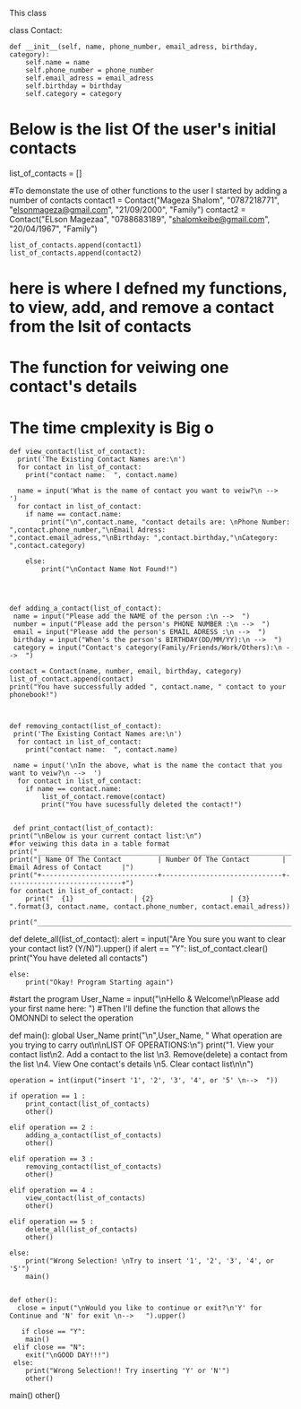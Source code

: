 


This class

class Contact:
   
    def __init__(self, name, phone_number, email_adress, birthday, category):
        self.name = name
        self.phone_number = phone_number
        self.email_adress = email_adress
        self.birthday = birthday
        self.category = category


# Below is the list Of the user's initial contacts
list_of_contacts = []

#To demonstate the use of other functions to the user I started by adding a number of contacts
contact1 = Contact("Mageza Shalom", "0787218771", "elsonmageza@gmail.com", "21/09/2000", "Family")
contact2 = Contact("ELson Magezaa", "0788683189", "shalomkeibe@gmail.com", "20/04/1967", "Family")

    list_of_contacts.append(contact1)
    list_of_contacts.append(contact2)


# here is where I defned my functions, to view, add, and remove a contact from the lsit of contacts
# The function for veiwing one contact's details
# The time cmplexity is Big o

    def view_contact(list_of_contact):
      print('The Existing Contact Names are:\n')
      for contact in list_of_contact:
        print("contact name:  ", contact.name)

      name = input('What is the name of contact you want to veiw?\n -->  ')
      for contact in list_of_contact:
        if name == contact.name:
            print("\n",contact.name, "contact details are: \nPhone Number: ",contact.phone_number,"\nEmail Adress: ",contact.email_adress,"\nBirthday: ",contact.birthday,"\nCategory: ",contact.category)
        
        else:
            print("\nContact Name Not Found!")
            
            


    def adding_a_contact(list_of_contact):
     name = input("Please add the NAME of the person :\n -->  ")
     number = input("Please add the person's PHONE NUMBER :\n -->  ")
     email = input("Please add the person's EMAIL ADRESS :\n -->  ")
     birthday = input("When's the person's BIRTHDAY(DD/MM/YY):\n -->  ")
     category = input("Contact's category(Family/Friends/Work/Others):\n -->  ")

    contact = Contact(name, number, email, birthday, category)
    list_of_contact.append(contact)
    print("You have successfully added ", contact.name, " contact to your phonebook!")
    
  
    
    def removing_contact(list_of_contact):
     print('The Existing Contact Names are:\n')
      for contact in list_of_contact:
        print("contact name:  ", contact.name)

     name = input('\nIn the above, what is the name the contact that you want to veiw?\n -->  ')
      for contact in list_of_contact:
        if name == contact.name:
            list_of_contact.remove(contact)
            print("You have sucessfully deleted the contact!")
            
            
     def print_contact(list_of_contact):
    print("\nBelow is your current contact list:\n")
    #for veiwing this data in a table format
    print("____________________________________________________________________________________________")
    print("| Name Of The Contact         | Number Of The Contact        | Email Adress of Contact     |")
    print("+-----------------------------+------------------------------+-----------------------------+")
    for contact in list_of_contact:
        print("  {1}               | {2}                   | {3}                   ".format(3, contact.name, contact.phone_number, contact.email_adress))
        print("____________________________________________________________________________________________")


def delete_all(list_of_contact):
    alert = input("Are You sure you want to clear your contact list? (Y/N)").upper()
    if alert == "Y":
        list_of_contact.clear()
        print("You have deleted all contacts")
        
    else:
        print("Okay! Program Starting again")
            


#start the program
User_Name = input("\nHello & Welcome!\nPlease add your first name here:  ")
#Then I'll define the function that allows the OMONNDI to select the operation

def main():
    global User_Name
    print("\n",User_Name, " What operation are you trying to carry out\n\nLIST OF OPERATIONS:\n")
    print("1. View your contact list\n2. Add a contact to the list \n3. Remove(delete) a contact from the list \n4. View One contact's details \n5. Clear contact list\n\n")

    operation = int(input("insert '1', '2', '3', '4', or '5' \n-->  "))

    if operation == 1 :
        print_contact(list_of_contacts)
        other()

    elif operation == 2 :
        adding_a_contact(list_of_contacts)
        other()

    elif operation == 3 :
        removing_contact(list_of_contacts)
        other()

    elif operation == 4 :
        view_contact(list_of_contacts)
        other()

    elif operation == 5 :
        delete_all(list_of_contacts)
        other()

    else: 
        print("Wrong Selection! \nTry to insert '1', '2', '3', '4', or '5'")
        main()


    def other():
      close = input("\nWould you like to continue or exit?\n'Y' for Continue and 'N' for exit \n-->   ").upper()

       if close == "Y":
        main()
     elif close == "N":
        exit("\nGOOD DAY!!!")
     else:
        print("Wrong Selection!! Try inserting 'Y' or 'N'")
        other()


main()
other()
    
    
